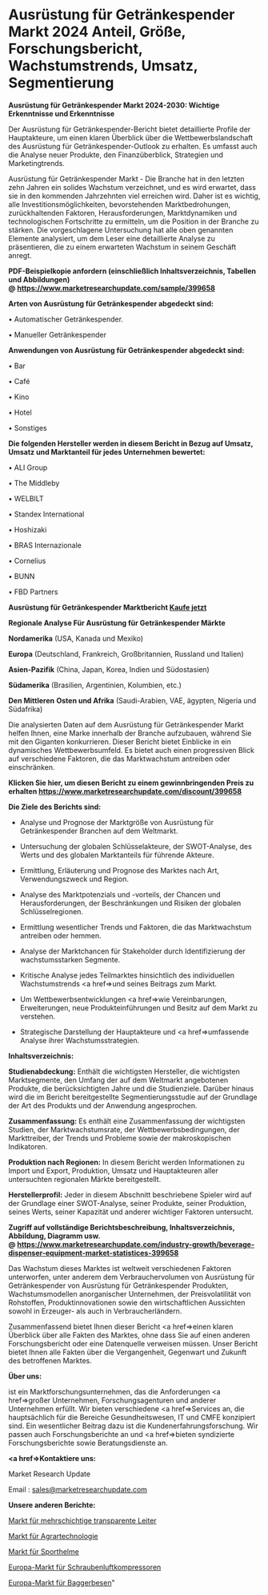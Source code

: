 # Ausrüstung für Getränkespender Markt 2024 Anteil, Größe, Forschungsbericht, Wachstumstrends, Umsatz, Segmentierung

<strong>Ausrüstung für Getränkespender Markt 2024-2030: Wichtige Erkenntnisse und Erkenntnisse</strong>

Der Ausrüstung für Getränkespender-Bericht bietet detaillierte Profile der Hauptakteure, um einen klaren Überblick über die Wettbewerbslandschaft des Ausrüstung für Getränkespender-Outlook zu erhalten. Es umfasst auch die Analyse neuer Produkte, den Finanzüberblick, Strategien und Marketingtrends.

Ausrüstung für Getränkespender Markt - Die Branche hat in den letzten zehn Jahren ein solides Wachstum verzeichnet, und es wird erwartet, dass sie in den kommenden Jahrzehnten viel erreichen wird. Daher ist es wichtig, alle Investitionsmöglichkeiten, bevorstehenden Marktbedrohungen, zurückhaltenden Faktoren, Herausforderungen, Marktdynamiken und technologischen Fortschritte zu ermitteln, um die Position in der Branche zu stärken. Die vorgeschlagene Untersuchung hat alle oben genannten Elemente analysiert, um dem Leser eine detaillierte Analyse zu präsentieren, die zu einem erwarteten Wachstum in seinem Geschäft anregt.

<strong><b>PDF-Beispielkopie anfordern (einschließlich Inhaltsverzeichnis, Tabellen und Abbildungen) @ </b></strong><strong><a href=https://www.marketresearchupdate.com/sample/399658><strong>https://www.marketresearchupdate.com/sample/399658</u></a></strong></strong>

<strong>Arten von Ausrüstung für Getränkespender abgedeckt sind:</strong>

• Automatischer Getränkespender.

• Manueller Getränkespender

<strong>Anwendungen von Ausrüstung für Getränkespender abgedeckt sind:</strong>

• Bar

• Café

• Kino

• Hotel

• Sonstiges

<strong>Die folgenden Hersteller werden in diesem Bericht in Bezug auf Umsatz, Umsatz und Marktanteil für jedes Unternehmen bewertet:</strong>

• ALI Group

• The Middleby

• WELBILT

• Standex International

• Hoshizaki

• BRAS Internazionale

• Cornelius

• BUNN

• FBD Partners

<strong>Ausrüstung für Getränkespender Marktbericht <a href=https://www.marketresearchupdate.com/buynow/399658>Kaufe jetzt</a></strong>

<strong>Regionale Analyse Für Ausrüstung für Getränkespender Märkte</strong>

<strong>Nordamerika</strong> (USA, Kanada und Mexiko)

<strong>Europa</strong> (Deutschland, Frankreich, Großbritannien, Russland und Italien)

<strong>Asien-Pazifik</strong> (China, Japan, Korea, Indien und Südostasien)

<strong>Südamerika</strong> (Brasilien, Argentinien, Kolumbien, etc.)

<strong>Den Mittleren</strong> <strong>Osten und Afrika</strong> (Saudi-Arabien, VAE, ägypten, Nigeria und Südafrika)

Die analysierten Daten auf dem Ausrüstung für Getränkespender Markt helfen Ihnen, eine Marke innerhalb der Branche aufzubauen, während Sie mit den Giganten konkurrieren. Dieser Bericht bietet Einblicke in ein dynamisches Wettbewerbsumfeld. Es bietet auch einen progressiven Blick auf verschiedene Faktoren, die das Marktwachstum antreiben oder einschränken.

<strong>Klicken Sie hier, um diesen Bericht zu einem gewinnbringenden Preis zu erhalten
</strong><strong><a href=https://www.marketresearchupdate.com/discount/399658>https://www.marketresearchupdate.com/discount/399658</b></u></strong></a>

<strong>Die Ziele des Berichts sind:</strong>

- Analyse und Prognose der Marktgröße von Ausrüstung für Getränkespender Branchen auf dem Weltmarkt.

- Untersuchung der globalen Schlüsselakteure, der SWOT-Analyse, des Werts und des globalen Marktanteils für führende Akteure.

- Ermittlung, Erläuterung und Prognose des Marktes nach Art, Verwendungszweck und Region.

- Analyse des Marktpotenzials und -vorteils, der Chancen und Herausforderungen, der Beschränkungen und Risiken der globalen Schlüsselregionen.

- Ermittlung wesentlicher Trends und Faktoren, die das Marktwachstum antreiben oder hemmen.

- Analyse der Marktchancen für Stakeholder durch Identifizierung der wachstumsstarken Segmente.

- Kritische Analyse jedes Teilmarktes hinsichtlich des individuellen Wachstumstrends <a href=>und</a> seines Beitrags zum Markt.

- Um Wettbewerbsentwicklungen <a href=>wie</a> Vereinbarungen, Erweiterungen, neue Produkteinführungen und Besitz auf dem Markt zu verstehen.

- Strategische Darstellung der Hauptakteure und <a href=>umfas</a>sende Analyse ihrer Wachstumsstrategien.

<strong>Inhaltsverzeichnis:</strong>

<strong>Studienabdeckung:</strong> Enthält die wichtigsten Hersteller, die wichtigsten Marktsegmente, den Umfang der auf dem Weltmarkt angebotenen Produkte, die berücksichtigten Jahre und die Studienziele. Darüber hinaus wird die im Bericht bereitgestellte Segmentierungsstudie auf der Grundlage der Art des Produkts und der Anwendung angesprochen.

<strong>Zusammenfassung:</strong> Es enthält eine Zusammenfassung der wichtigsten Studien, der Marktwachstumsrate, der Wettbewerbsbedingungen, der Markttreiber, der Trends und Probleme sowie der makroskopischen Indikatoren.

<strong>Produktion nach Regionen:</strong> In diesem Bericht werden Informationen zu Import und Export, Produktion, Umsatz und Hauptakteuren aller untersuchten regionalen Märkte bereitgestellt.

<strong>Herstellerprofil:</strong> Jeder in diesem Abschnitt beschriebene Spieler wird auf der Grundlage einer SWOT-Analyse, seiner Produkte, seiner Produktion, seines Werts, seiner Kapazität und anderer wichtiger Faktoren untersucht.

<strong><b>Zugriff auf vollständige Berichtsbeschreibung, Inhaltsverzeichnis, Abbildung, Diagramm usw. @ </b></strong><strong><a href=https://www.marketresearchupdate.com/industry-growth/beverage-dispenser-equipment-market-statistices-399658>https://www.marketresearchupdate.com/industry-growth/beverage-dispenser-equipment-market-statistices-399658</a></strong>

Das Wachstum dieses Marktes ist weltweit verschiedenen Faktoren unterworfen, unter anderem dem Verbrauchervolumen von Ausrüstung für Getränkespender von Ausrüstung für Getränkespender Produkten, Wachstumsmodellen anorganischer Unternehmen, der Preisvolatilität von Rohstoffen, Produktinnovationen sowie den wirtschaftlichen Aussichten sowohl in Erzeuger- als auch in Verbraucherländern.

Zusammenfassend bietet Ihnen dieser Bericht <a href=>einen</a> klaren Überblick über alle Fakten des Marktes, ohne dass Sie auf einen anderen Forschungsbericht oder eine Datenquelle verweisen müssen. Unser Bericht bietet Ihnen alle Fakten über die Vergangenheit, Gegenwart und Zukunft des betroffenen Marktes.

<strong>Über uns:</strong>

 ist ein Marktforschungsunternehmen, das die Anforderungen <a href=>großer</a> Unternehmen, Forschungsagenturen und anderer Unternehmen erfüllt. Wir bieten verschiedene <a href=>Services</a> an, die hauptsächlich für die Bereiche Gesundheitswesen, IT und CMFE konzipiert sind. Ein wesentlicher Beitrag dazu ist die Kundenerfahrungsforschung. Wir passen auch Forschungsberichte an und <a href=>bieten</a> syndizierte Forschungsberichte sowie Beratungsdienste an.

<strong><a href=>Kontaktiere uns:</a></strong>

Market Research Update

Email : sales@marketresearchupdate.com

<strong>Unsere anderen Berichte:</strong>

<a href=https://www.linkedin.com/pulse/multilayer-transparent-conductor-market-size-region-outlook>Markt für mehrschichtige transparente Leiter</a>

<a href=https://www.linkedin.com/pulse/agricultural-technology-market-top-leading-vendors-agroptima>Markt für Agrartechnologie</a>

<a href=https://www.linkedin.com/pulse/sports-helmet-market-report-2023-top>Markt für Sporthelme</a>

<a href=https://www.linkedin.com/pulse/europe-screw-type-air-compressor-market-growing>Europa-Markt für Schraubenluftkompressoren</a>

<a href=https://www.linkedin.com/pulse/europe-excavator-brooms-market-2023-2030-coverage>Europa-Markt für Baggerbesen</a>"
